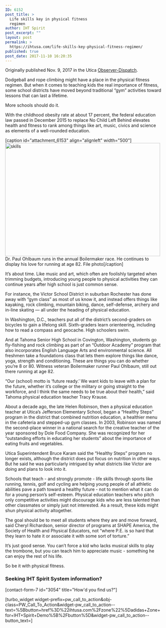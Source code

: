 ```yaml
---
ID: 6152
post_title: >
  Life skills key in physical fitness
  regimen
author: IHT Spirit
post_excerpt: ""
layout: post
permalink: >
  https://ihtusa.com/life-skills-key-physical-fitness-regimen/
published: true
post_date: 2017-11-10 16:20:35
---
```

Originally published Nov. 9, 2017 in the Utica <a href="http://www.uticaod.com/opinion/20171110/our-view-life-skills-key-in-physical-fitness-regimen" target="_blank" rel="nofollow noopener">Observer-Dispatch</a>.

Dodgeball and rope climbing might have a place in the physical fitness regimen. But when it comes to teaching kids the real importance of fitness, some school districts have moved beyond traditional “gym” activities toward lessons that can last a lifetime.

More schools should do it.

With the childhood obesity rate at about 17 percent, the federal education law passed in December 2015 to replace No Child Left Behind elevates health and fitness to rank among things like art, music, civics and science as elements of a well-rounded education.

<!--more-->

[caption id="attachment_6153" align="alignleft" width="500"]<a href="https://ihtusa.com/wp-content/uploads/2017/11/Capture-shareFri.jpg"><img class="wp-image-6153" src="https://ihtusa.com/wp-content/uploads/2017/11/Capture-shareFri-300x218.jpg" alt="skills" width="500" height="364" /></a> Dr. Paul Ohlbaum runs in the annual Boilermaker race. He continues to display his love for running at age 82. File photo[/caption]

It’s about time. Like music and art, which often are foolishly targeted when trimming budgets, introducing young people to physical activities they can continue years after high school is just common sense.

For instance, the Victor School District in suburban Rochester has done away with “gym class” as most of us know it, and instead offers things like kayaking, rock climbing, mountain biking, dance, self-defense, archery and in-line skating — all under the heading of physical education.

In Washington, D.C., teachers put all of the district’s second-graders on bicycles to gain a lifelong skill. Sixth-graders learn orienteering, including how to read a compass and geocache. High schoolers swim.

And at Tahoma Senior High School in Covington, Washington, students go fly-fishing and rock climbing as part of an “Outdoor Academy” program that also incorporates English Language Arts and environmental science. All freshmen take a foundations class that lets them explore things like dance, yoga, strength and conditioning. These are things you can do whether you’re 8 or 80. Witness veteran Boilermaker runner Paul Ohlbaum, still out there running at age 82.

“Our (school) motto is ‘future ready.’ We want kids to leave with a plan for the future, whether it’s college or the military or going straight to the workforce, and I think the same needs to be true about their health,” said Tahoma physical education teacher Tracy Krause.

About a decade ago, the late Helen Robinson, then a physical education teacher at Utica’s Jefferson Elementary School, began a “Healthy Steps” program in the district that combined nutrition education, a healthier menu in the cafeteria and stepped-up gym classes. In 2003, Robinson was named the second-place winner in a national search for the creative teacher of the year sponsored by Dole Food Company. She was recognized for her “outstanding efforts in educating her students” about the importance of eating fruits and vegetables.

Utica Superintendent Bruce Karam said the “Healthy Steps” program no longer exists, although the district does put focus on nutrition in other ways. But he said he was particularly intrigued by what districts like Victor are doing and plans to look into it.

Schools that teach - and strongly promote - life skills through sports like running, tennis, golf and cycling are helping young people of all athletic abilities pave a path toward a healthy future - not to mention what it can do for a young person’s self-esteem. Physical education teachers who pitch only competitive activities might discourage kids who are less talented than other classmates or simply just not interested. As a result, these kids might shun physical activity altogether.

The goal should be to meet all students where they are and move forward, said Cheryl Richardson, senior director of programs at SHAPE America, the Society of Health and Physical Educators, not “where P.E. is so hard that they learn to hate it or associate it with some sort of torture.”

It’s just good sense. You can’t force a kid who lacks musical skills to play the trombone, but you can teach him to appreciate music - something he can enjoy the rest of his life.

So be it with physical fitness.
<h3 class="article-newsletter-signup">Seeking IHT Spirit System information?</h3>
<p class="article-newsletter-signup">[contact-form-7 id="3054" title="How'd you find us?"]</p>
[turbo_widget widget-prefix=pw_call_to_action&obj-class=PW_Call_To_Action&widget-pw_call_to_action--text=%5Bbutton+href%3D%22ihtusa.com%2Fzone%22%5Dadidas+Zone+for+IHT+Spirit+Demo%5B%2Fbutton%5D&widget-pw_call_to_action--button_text=]